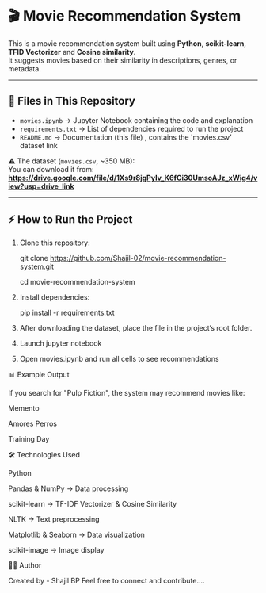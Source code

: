# 🎬 Movie Recommendation System

This is a movie recommendation system built using **Python**, **scikit-learn**, **TFID Vectorizer** and **Cosine similarity**.  
It suggests movies based on their similarity in descriptions, genres, or metadata.

---

## 📂 Files in This Repository
- `movies.ipynb` → Jupyter Notebook containing the code and explanation
- `requirements.txt` → List of dependencies required to run the project
- `README.md` → Documentation (this file) , contains the 'movies.csv' dataset link

⚠️ The dataset (`movies.csv`, ~350 MB):  
You can download it from: **https://drive.google.com/file/d/1Xs9r8jgPyIv_K6fCi30UmsoAJz_xWig4/view?usp=drive_link**  

---

## ⚡ How to Run the Project

1. Clone this repository:
   
   git clone https://github.com/Shajil-02/movie-recommendation-system.git
   
   cd movie-recommendation-system
   
3. Install dependencies:

   pip install -r requirements.txt
   
4. After downloading the dataset, place the file in the project’s root folder.
5. Launch jupyter notebook
6. Open movies.ipynb and run all cells to see recommendations

📊 Example Output

If you search for "Pulp Fiction", the system may recommend movies like:

Memento

Amores Perros

Training Day

🛠 Technologies Used

Python

Pandas & NumPy → Data processing

scikit-learn → TF-IDF Vectorizer & Cosine Similarity

NLTK → Text preprocessing

Matplotlib & Seaborn → Data visualization

scikit-image → Image display

👨‍💻 Author

Created by - Shajil BP
Feel free to connect and contribute....
